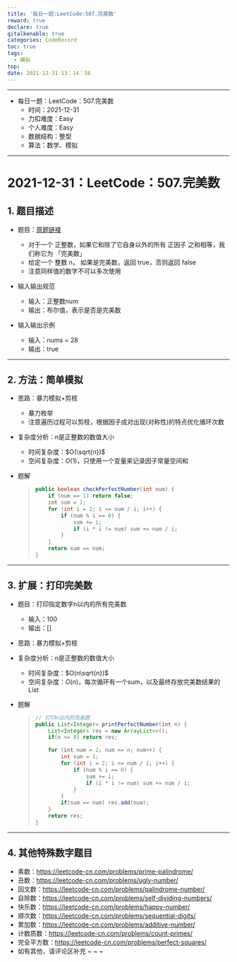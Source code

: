 ```yaml
---
title: '每日一题:LeetCode:507.完美数'
reward: true
declare: true
gitalkenable: true
categories: CodeRecord
toc: true
tags:
  - 模拟
top: 
date: 2021-12-31 13：14：58
---
```

---

* 每日一题：LeetCode：507.完美数
  * 时间：2021-12-31
  * 力扣难度：Easy
  * 个人难度：Easy
  * 数据结构：整型
  * 算法：数学、模拟


---

<!-- more -->

# 2021-12-31：LeetCode：507.完美数

## 1. 题目描述

* 题目：[原题链接](https://leetcode-cn.com/problems/perfect-number/)

  * 对于一个 正整数，如果它和除了它自身以外的所有 正因子 之和相等，我们称它为 「完美数」
  * 给定一个 整数 n， 如果是完美数，返回 true，否则返回 false
  * 注意同样值的数字不可以多次使用

* 输入输出规范

  * 输入：正整数num
  * 输出：布尔值，表示是否是完美数

* 输入输出示例

  * 输入：nums = 28
  * 输出：true
  

---

## 2. 方法：简单模拟

* 思路：暴力模拟+剪枝

  * 暴力枚举
  * 注意遍历过程可以剪枝，根据因子成对出现(对称性)的特点优化循环次数
  
* 复杂度分析：n是正整数的数值大小

  * 时间复杂度：$O(\sqrt{n})$
  * 空间复杂度：$O(1)$，只使用一个变量来记录因子常量空间和

* 题解

  > ```java
  > public boolean checkPerfectNumber(int num) {
  >     if (num == 1) return false;
  >     int sum = 1;
  >     for (int i = 2; i <= num / i; i++) {
  >         if (num % i == 0) {
  >             sum += i;
  >             if (i * i != num) sum += num / i;
  >         }
  >     }
  >     return sum == num;
  > }
  > ```

---

## 3. 扩展：打印完美数

* 题目：打印指定数字n以内的所有完美数

  * 输入：100
  * 输出：[]

* 思路：暴力模拟+剪枝

* 复杂度分析：n是正整数的数值大小

  * 时间复杂度：$O(n\sqrt{n})$
  * 空间复杂度：$O(n)$，每次循环有一个sum，以及最终存放完美数结果的List

* 题解

  > ```java
  > // 打印n以内的完美数
  > public List<Integer> printPerfectNumber(int n) {
  >     List<Integer> res = new ArrayList<>();
  >     if(n <= 0) return res;
  > 
  >     for (int num = 2; num <= n; num++) {
  >         int sum = 1;
  >         for (int i = 2; i <= num / i; i++) {
  >             if (num % i == 0) {
  >                 sum += i;
  >                 if (i * i != num) sum += num / i;
  >             }
  >         }
  >         if(sum == num) res.add(num);
  >     }
  >     return res;
  > }
  > ```

---

## 4. 其他特殊数字题目

* 素数：https://leetcode-cn.com/problems/prime-palindrome/
* 丑数：https://leetcode-cn.com/problems/ugly-number/
* 回文数：https://leetcode-cn.com/problems/palindrome-number/
* 自除数：https://leetcode-cn.com/problems/self-dividing-numbers/
* 快乐数：https://leetcode-cn.com/problems/happy-number/
* 顺次数：https://leetcode-cn.com/problems/sequential-digits/
* 累加数：https://leetcode-cn.com/problems/additive-number/
* 计数质数：https://leetcode-cn.com/problems/count-primes/
* 完全平方数：https://leetcode-cn.com/problems/perfect-squares/
* 如有其他，请评论区补充 ~ ~ ~


